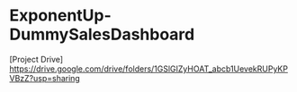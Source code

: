 # ExponentUp-DummySalesDashboard
[Project Drive] https://drive.google.com/drive/folders/1GSlGIZyHOAT_abcb1UevekRUPyKPVBzZ?usp=sharing
